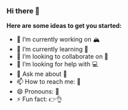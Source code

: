 ### Hi there 👋

**Here are some ideas to get you started:**

- 🔭 I’m currently working on 🏔️
- 🌱 I’m currently learning 💖
- 👯 I’m looking to collaborate on 📱
- 🤔 I’m looking for help with 💻
- 💬 Ask me about 👹
- 📫 How to reach me: 💌
- 😄 Pronouns: 🤘
- ⚡ Fun fact: 👉👌
